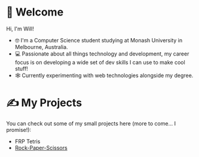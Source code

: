 # 👋 Welcome
Hi, I'm Will!
- 🤓 I'm a Computer Science student studying at Monash University in Melbourne, Australia.
- 💻 Passionate about all things technology and development, my career focus is on developing a wide set of dev skills I can use to make cool stuff!
- 🕸️ Currently experimenting with web technologies alongside my degree.

# ✍️ My Projects
You can check out some of my small projects here (more to come... I promise!):
- FRP Tetris
- [Rock-Paper-Scissors](https://wkeebs.github.io/rock-paper-scissors/)
